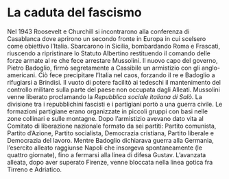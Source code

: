 # La caduta del fascismo

Nel 1943 Roosevelt e Churchill si incontrarono alla conferenza di Casablanca dove aprirono un secondo fronte in Europa in cui scelsero come obiettivo l’Italia. Sbarcarono in Sicilia, bombardando Roma e Frascati, riuscendo a ripristinare lo Statuto Albertino restituendo il comando delle forze armate al re che fece arrestare Mussolini. Il nuovo capo del governo, Pietro Badoglio, firmò segretamente a Cassibile un armistizio con gli anglo-americani. Ciò fece precipitare l’Italia nel caos, forzando il re e Badoglio a rifugiarsi a Brindisi. Il vuoto di potere facilitò ai tedeschi il mantenimento del controllo militare sulla parte del paese non occupata dagli Alleati. Mussolini venne liberato proclamando la _Repubblica sociale italiana di Salò_. La divisione tra i repubblichini fascisti e i partigiani portò a una guerra civile. Le formazioni partigiane erano organizzate in piccoli gruppi con basi nelle zone collinari e sulle montagne. Dopo l’armistizio avevano dato vita al Comitato di liberazione nazionale formato da sei partiti: Partito comunista, Partito d’Azione, Partito socialista, Democrazia cristiana, Partito liberale e Democrazia del lavoro. Mentre Badoglio dichiarava guerra alla Germania, l’esercito alleato raggiunse Napoli che insorgeva spontaneamente (le quattro giornate), fino a fermarsi alla linea di difesa Gustav. L’avanzata alleata, dopo aver superato Firenze, venne bloccata nella linea gotica fra Tirreno e Adriatico.
